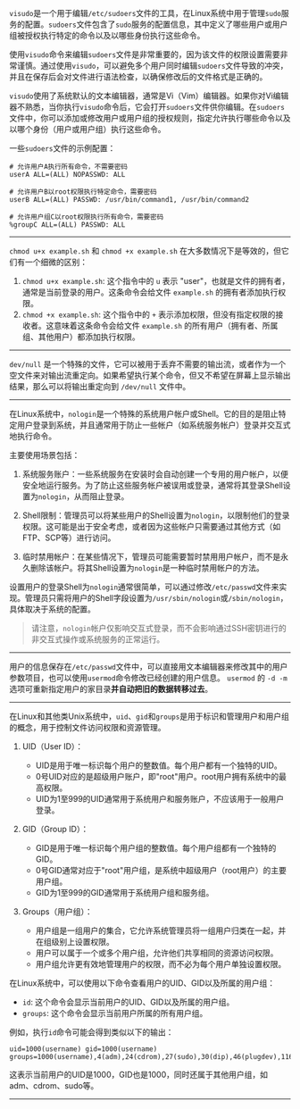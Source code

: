 `visudo`是一个用于编辑`/etc/sudoers`文件的工具，在Linux系统中用于管理`sudo`服务的配置。`sudoers`文件包含了`sudo`服务的配置信息，其中定义了哪些用户或用户组被授权执行特定的命令以及以哪些身份执行这些命令。

使用`visudo`命令来编辑`sudoers`文件是非常重要的，因为该文件的权限设置需要非常谨慎。通过使用`visudo`，可以避免多个用户同时编辑`sudoers`文件导致的冲突，并且在保存后会对文件进行语法检查，以确保修改后的文件格式是正确的。

`visudo`使用了系统默认的文本编辑器，通常是Vi（Vim）编辑器。如果你对Vi编辑器不熟悉，当你执行`visudo`命令后，它会打开`sudoers`文件供你编辑。在`sudoers`文件中，你可以添加或修改用户或用户组的授权规则，指定允许执行哪些命令以及以哪个身份（用户或用户组）执行这些命令。

一些`sudoers`文件的示例配置：

```
# 允许用户A执行所有命令，不需要密码
userA ALL=(ALL) NOPASSWD: ALL

# 允许用户B以root权限执行特定命令，需要密码
userB ALL=(ALL) PASSWD: /usr/bin/command1, /usr/bin/command2

# 允许用户组C以root权限执行所有命令，需要密码
%groupC ALL=(ALL) PASSWD: ALL
```

----------------------------------------------------

`chmod u+x example.sh` 和 `chmod +x example.sh` 在大多数情况下是等效的，但它们有一个细微的区别：
1. `chmod u+x example.sh`: 这个指令中的 `u` 表示 "user"，也就是文件的拥有者，通常是当前登录的用户。这条命令会给文件 `example.sh` 的拥有者添加执行权限。
2. `chmod +x example.sh`: 这个指令中的 `+` 表示添加权限，但没有指定权限的接收者。这意味着这条命令会给文件 `example.sh` 的所有用户（拥有者、所属组、其他用户）都添加执行权限。

-----------------------------------------------------------

`dev/null` 是一个特殊的文件，它可以被用于丢弃不需要的输出流，或者作为一个空文件来对输出流重定向。如果希望执行某个命令，但又不希望在屏幕上显示输出结果，那么可以将输出重定向到 `/dev/null` 文件中。

-----------------------------------------------------------

在Linux系统中，`nologin`是一个特殊的系统用户帐户或Shell。它的目的是阻止特定用户登录到系统，并且通常用于防止一些帐户（如系统服务帐户）登录并交互式地执行命令。

主要使用场景包括：

1. 系统服务账户：一些系统服务在安装时会自动创建一个专用的用户帐户，以便安全地运行服务。为了防止这些服务帐户被误用或登录，通常将其登录Shell设置为`nologin`，从而阻止登录。

2. Shell限制：管理员可以将某些用户的Shell设置为`nologin`，以限制他们的登录权限。这可能是出于安全考虑，或者因为这些帐户只需要通过其他方式（如FTP、SCP等）进行访问。

3. 临时禁用帐户：在某些情况下，管理员可能需要暂时禁用用户帐户，而不是永久删除该帐户。将其Shell设置为`nologin`是一种临时禁用帐户的方法。

设置用户的登录Shell为`nologin`通常很简单，可以通过修改`/etc/passwd`文件来实现。管理员只需将用户的Shell字段设置为`/usr/sbin/nologin`或`/sbin/nologin`，具体取决于系统的配置。

> 请注意，`nologin`帐户仅影响交互式登录，而不会影响通过SSH密钥进行的非交互式操作或系统服务的正常运行。

-----------------------------------------------------------
用户的信息保存在`/etc/passwd`文件中，可以直接用文本编辑器来修改其中的用户参数项目，也可以使用`usermod`命令修改已经创建的用户信息。
`usermod` 的 `-d -m` 选项可重新指定用户的家目录**并自动把旧的数据转移过去**。

----------------------------------------------------------
在Linux和其他类Unix系统中，`uid`、`gid`和`groups`是用于标识和管理用户和用户组的概念，用于控制文件访问权限和资源管理。

1. UID（User ID）：
   - UID是用于唯一标识每个用户的整数值。每个用户都有一个独特的UID。
   - 0号UID对应的是超级用户账户，即"root"用户。root用户拥有系统中的最高权限。
   - UID为1至999的UID通常用于系统用户和服务账户，不应该用于一般用户登录。

2. GID（Group ID）：
   - GID是用于唯一标识每个用户组的整数值。每个用户组都有一个独特的GID。
   - 0号GID通常对应于"root"用户组，是系统中超级用户（root用户）的主要用户组。
   - GID为1至999的GID通常用于系统用户组和服务组。

3. Groups（用户组）：
   - 用户组是一组用户的集合，它允许系统管理员将一组用户归类在一起，并在组级别上设置权限。
   - 用户可以属于一个或多个用户组，允许他们共享相同的资源访问权限。
   - 用户组允许更有效地管理用户的权限，而不必为每个用户单独设置权限。

在Linux系统中，可以使用以下命令查看用户的UID、GID以及所属的用户组：

- `id`: 这个命令会显示当前用户的UID、GID以及所属的用户组。
- `groups`: 这个命令会显示当前用户所属的所有用户组。

例如，执行`id`命令可能会得到类似以下的输出：

```
uid=1000(username) gid=1000(username) groups=1000(username),4(adm),24(cdrom),27(sudo),30(dip),46(plugdev),116(lxd)
```

这表示当前用户的UID是1000，GID也是1000，同时还属于其他用户组，如adm、cdrom、sudo等。

-------------------------------------------------